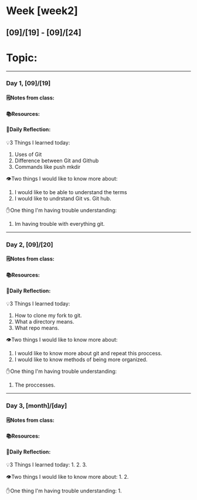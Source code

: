 # Week [week2]
## [09]/[19] - [09]/[24]

# Topic:

___

### Day 1, [09]/[19]

#### 🗒️Notes from class:

#### 📚Resources:


#### 💭Daily Reflection:

💡3 Things I learned today:
1. Uses of Git
2. Difference between Git and Github 
3. Commands like push mkdir 

👁️Two things I would like to know more about:
1. I would like to be able to understand the terms
2. I would like to undrstand Git vs. Git hub.

✋One thing I'm having trouble understanding:
1. Im having trouble with everything git. 


___

### Day 2, [09]/[20] 

#### 🗒️Notes from class:

#### 📚Resources:


#### 💭Daily Reflection:

💡3 Things I learned today:
1. How to clone my fork to git.
2. What a directory means.
3. What repo means.

👁️Two things I would like to know more about:
1. I would like to know more about git and repeat this proccess.
2. I would like to know methods of being more organized.

✋One thing I'm having trouble understanding:
1. The proccesses.

___

### Day 3, [month]/[day]
#### 🗒️Notes from class:

#### 📚Resources:


#### 💭Daily Reflection:

💡3 Things I learned today:
1. 
2. 
3. 

👁️Two things I would like to know more about:
1. 
2. 

✋One thing I'm having trouble understanding:
1. 
 

